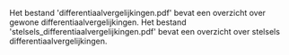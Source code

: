 Het bestand 'differentiaalvergelijkingen.pdf' bevat een overzicht over gewone differentiaalvergelijkingen.
Het bestand 'stelsels_differentiaalvergelijkingen.pdf' bevat een overzicht over stelsels differentiaalvergelijkingen.
